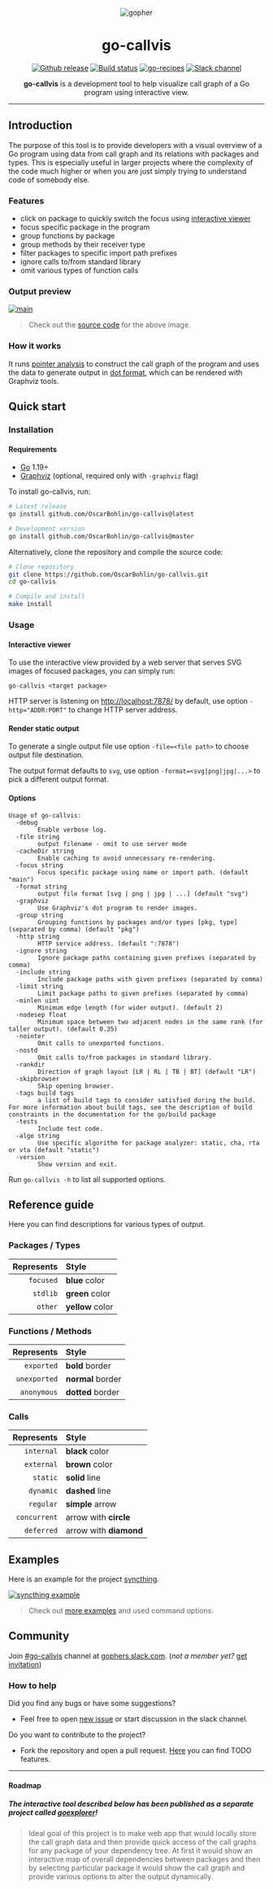 <p align="center"><img src="images/gopher.png" alt="gopher"></p>

<h1 align="center">go-callvis</h1>

<p align="center">
  <a href="https://github.com/ondrajz/go-callvis/releases"><img src="https://img.shields.io/github/release/ondrajz/go-callvis.svg?label=latest%20release&logo=github&sort=semver&color=blue" alt="Github release"></a>
  <a href="https://github.com/ondrajz/go-callvis/actions"><img src="https://github.com/ondrajz/go-callvis/actions/workflows/ci.yml/badge.svg" alt="Build status"></a>
  <a href="https://github.com/nikolaydubina/go-recipes"><img src="https://raw.githubusercontent.com/nikolaydubina/go-recipes/main/badge.svg?raw=true" alt="go-recipes"></a>
  <a href="https://gophers.slack.com/archives/go-callvis"><img src="https://img.shields.io/badge/gophers%20slack-%23go--callvis-ff69b4.svg" alt="Slack channel"></a>
</p>

<p align="center"><b>go-callvis</b> is a development tool to help visualize call graph of a Go program using interactive view.</p>

---

## Introduction

The purpose of this tool is to provide developers with a visual overview of a Go program using data from call graph 
and its relations with packages and types. This is especially useful in larger projects where the complexity of 
the code much higher or when you are just simply trying to understand code of somebody else.

### Features

- click on package to quickly switch the focus using [interactive viewer](#interactive-viewer)
- focus specific package in the program
- group functions by package
- group methods by their receiver type
- filter packages to specific import path prefixes
- ignore calls to/from standard library
- omit various types of function calls

### Output preview

[![main](images/main.png)](images/main.png)

> Check out the [source code](examples/main) for the above image.

### How it works

It runs [pointer analysis](https://godoc.org/golang.org/x/tools/go/pointer) to construct the call graph of the program and 
uses the data to generate output in [dot format](http://www.graphviz.org/content/dot-language), which can be rendered with Graphviz tools.

## Quick start

### Installation

#### Requirements

- [Go](https://golang.org/dl/) 1.19+
- [Graphviz](http://www.graphviz.org/download/) (optional, required only with `-graphviz` flag)

To install go-callvis, run:

```sh
# Latest release
go install github.com/OscarBohlin/go-callvis@latest

# Development version
go install github.com/OscarBohlin/go-callvis@master
```

Alternatively, clone the repository and compile the source code:

```sh
# Clone repository
git clone https://github.com/OscarBohlin/go-callvis.git
cd go-callvis

# Compile and install
make install
```

### Usage

#### Interactive viewer

To use the interactive view provided by a web server that serves SVG images of focused packages, you can simply run:

`go-callvis <target package>` 

HTTP server is listening on [http://localhost:7878/](http://localhost:7878/) by default, use option `-http="ADDR:PORT"` to change HTTP server address.

#### Render static output

To generate a single output file use option `-file=<file path>` to choose output file destination.

The output format defaults to `svg`, use option `-format=<svg|png|jpg|...>` to pick a different output format.

#### Options

```
Usage of go-callvis:
  -debug
    	Enable verbose log.
  -file string
    	output filename - omit to use server mode
  -cacheDir string
    	Enable caching to avoid unnecessary re-rendering.
  -focus string
    	Focus specific package using name or import path. (default "main")
  -format string
    	output file format [svg | png | jpg | ...] (default "svg")
  -graphviz
    	Use Graphviz's dot program to render images.
  -group string
    	Grouping functions by packages and/or types [pkg, type] (separated by comma) (default "pkg")
  -http string
    	HTTP service address. (default ":7878")
  -ignore string
    	Ignore package paths containing given prefixes (separated by comma)
  -include string
    	Include package paths with given prefixes (separated by comma)
  -limit string
    	Limit package paths to given prefixes (separated by comma)
  -minlen uint
    	Minimum edge length (for wider output). (default 2)
  -nodesep float
    	Minimum space between two adjacent nodes in the same rank (for taller output). (default 0.35)
  -nointer
    	Omit calls to unexported functions.
  -nostd
    	Omit calls to/from packages in standard library.
  -rankdir
        Direction of graph layout [LR | RL | TB | BT] (default "LR")
  -skipbrowser
    	Skip opening browser.
  -tags build tags
    	a list of build tags to consider satisfied during the build. For more information about build tags, see the description of build constraints in the documentation for the go/build package
  -tests
    	Include test code.
  -algo string
        Use specific algorithm for package analyzer: static, cha, rta or vta (default "static")
  -version
    	Show version and exit.
```

Run `go-callvis -h` to list all supported options.

## Reference guide

Here you can find descriptions for various types of output.

### Packages / Types

| Represents | Style            |
| ---------: | :--------------- |
|  `focused` | **blue** color   |
|   `stdlib` | **green** color  |
|    `other` | **yellow** color |

### Functions / Methods

|   Represents | Style             |
| -----------: | :---------------- |
|   `exported` | **bold** border   |
| `unexported` | **normal** border |
|  `anonymous` | **dotted** border |

### Calls

|   Represents | Style                  |
| -----------: | :--------------------- |
|   `internal` | **black** color        |
|   `external` | **brown** color        |
|     `static` | **solid** line         |
|    `dynamic` | **dashed** line        |
|    `regular` | **simple** arrow       |
| `concurrent` | arrow with **circle**  |
|   `deferred` | arrow with **diamond** |

## Examples

Here is an example for the project [syncthing](https://github.com/syncthing/syncthing).

[![syncthing example](images/syncthing.png)](https://raw.githubusercontent.com/ondrajz/go-callvis/master/images/syncthing.png)

> Check out [more examples](examples) and used command options.

## Community

Join [#go-callvis](https://gophers.slack.com/archives/go-callvis) channel at [gophers.slack.com](http://gophers.slack.com). (*not a member yet?* [get invitation](https://gophersinvite.herokuapp.com))

### How to help

Did you find any bugs or have some suggestions?
- Feel free to open [new issue](https://github.com/ondrajz/go-callvis/issues/new) or start discussion in the slack channel.

Do you want to contribute to the project?
- Fork the repository and open a pull request. [Here](https://github.com/ondrajz/go-callvis/projects/1) you can find TODO features.

---

#### Roadmap

##### The *interactive tool* described below has been published as a *separate project* called [goexplorer](https://github.com/ondrajz/goexplorer)!

> Ideal goal of this project is to make web app that would locally store the call graph data and then provide quick access of the call graphs for any package of your dependency tree. At first it would show an interactive map of overall dependencies between packages and then by selecting particular package it would show the call graph and provide various options to alter the output dynamically.
